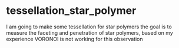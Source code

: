 # tessellation_star_polymer
I am going to make some tessellation for star polymers the goal is to measure the faceting and penetration of star polymers, based on my experience VORONOI is not working for this observation
